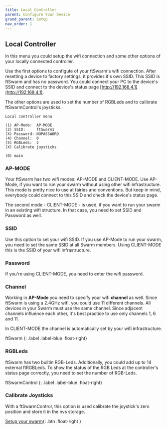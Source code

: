 ```yaml
---
title: Local Controller
parent: Configure Your Device
grand_parent: Setup
nav_order: 1
---
```


## Local Controller

In this menu you could setup the wifi connection and some other options of your locally connected controller.

Use the first options to configute of your ftSwarm's wifi connection. After resetting a device to factory settings, it provides it's own SSID.
This SSID is ftSwarm<SerialNumber> and has no password. You could connect your PC to the device's SSID and connect to the device's status page [http://192.168.4.1](http://192.168.4.1).

The other options are used to set the number of RGBLeds and to calibrate ftSwarmControl's joysticks.

```
Local controller menu

(1) AP-Mode:  AP-MODE
(2) SSID:     ftSwarm1
(X) Password: NOPASSWORD
(4) Channel:  0
(5) RGBLeds:  2
(X) Calibrate joysticks

(0) main
```

### AP-MODE

Your ftSwarm has two wifi modes: AP-MODE and CLIENT-MODE. Use AP-Mode, if you want to run your swarm without using other wifi infrastructure.
This mode is pretty nice to use at fairies and conventions. But keep in mind, everybody could connect to this SSID and check the device's status page.

The second mode - CLIENT-MODE - is used, if you want to run your swarm in an existing wifi structure. In that case, you need to set SSID and Password as well.

### SSID

Use this option to set your wifi SSID. If you use AP-Mode to run your swarm, you need to set the same SSID at all Swarm members. 
Using CLIENT-MODE this is the SSID of your wifi infrastructure.

### Password

If you're using CLIENT-MODE, you need to enter the wifi password.

### Channel

Working in **AP-Mode** you need to specify your wifi **channel** as well. Since ftSwarm is using a 2.4GHz wifi, you could use 11 different channels. 
All devices in your Swarm must use the same channel. Since adjacent channels influence each other, it's best practice to use only channels 1, 6 and 11.

In CLIENT-MODE the channel is automatically set by your wifi infrastructure.

ftSwarm
{: .label .label-blue .float-right}
### RGBLeds

ftSwarm has two builtin RGB-Leds. Additionally, you could add up to 14 external ftRGBLeds. To show the status of the RGB Leds at the controller's status 
page correctly, you need to set the number of RGB-Leds.

ftSwarmControl
{: .label .label-blue .float-right}
### Calibrate Joysticks

With a ftSwarmControl, this option is used calibrate the joystick's zero position and store it in the nvs storage.

[Setup your swarm](../swarm){: .btn .float-right }
<br>
